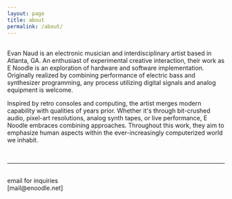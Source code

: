 ```yaml
---
layout: page
title: about
permalink: /about/
---
```


<br/>
Evan Naud is an electronic musician and interdisciplinary artist based in Atlanta, GA. An enthusiast of experimental creative interaction, their work as E Noodle is an exploration of hardware and software implementation. Originally realized by combining performance of electric bass and synthesizer programming, any process utilizing digital signals and analog equipment is welcome. 

Inspired by retro consoles and computing, the artist merges modern capability with qualities of years prior. Whether it's through bit-crushed audio, pixel-art resolutions, analog synth tapes, or live performance, E Noodle embraces combining approaches. Throughout this work, they aim to emphasize human aspects within the ever-increasingly computerized world we inhabit.​

<br/>
<hr/>
<br/>
<span class="contacticon center">
	<a href="mailto:mail@enoodle.net"><i class="fa fa-envelope-square"></i></a>
</span>
<div class="col three caption">
	email for inquiries
<div class="col three caption">
	[mail@enoodle.net]
</div>

